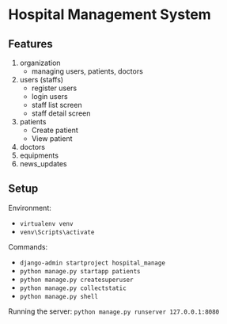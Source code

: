 # Hospital Management System

## Features
1. organization
   - managing users, patients, doctors
2. users (staffs)
   - register users
   - login users
   - staff list screen
   - staff detail screen
3. patients
   - Create patient
   - View patient
4. doctors
5. equipments
6. news_updates

## Setup
Environment:
- `virtualenv venv`  
- `venv\Scripts\activate`

Commands:
- `django-admin startproject hospital_manage`
- `python manage.py startapp patients`
- `python manage.py createsuperuser`
- `python manage.py collectstatic`
- `python manage.py shell`

Running the server: `python manage.py runserver 127.0.0.1:8080`

